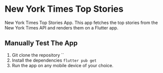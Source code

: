 # New York Times Top Stories

New York Times Top Stories App. This app fetches the top stories from the New York Times API and renders them on a Flutter app.

## Manually Test The App

1. Git clone the repository ``
2. Install the dependencies `flutter pub get`
3. Run the app on any mobile device of your choice.
